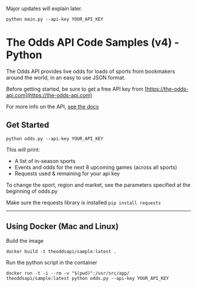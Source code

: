 Major updates will explain later.
```
python main.py --api-key YOUR_API_KEY
```


# The Odds API Code Samples (v4) - Python

The Odds API provides live odds for loads of sports from bookmakers around the world, in an easy to use JSON format.

Before getting started, be sure to get a free API key from [https://the-odds-api.com](https://the-odds-api.com)

For more info on the API, [see the docs](https://the-odds-api.com/liveapi/guides/v4/)


## Get Started

```
python odds.py --api-key YOUR_API_KEY
```

This will print:
- A list of in-season sports
- Events and odds for the next 8 upcoming games (across all sports)
- Requests used & remaining for your api key

To change the sport, region and market, see the parameters specified at the beginning of odds.py

Make sure the requests library is installed `pip install requests`


---


## Using Docker (Mac and Linux)

Build the image

```
docker build -t theoddsapi/sample:latest .
```

Run the python script in the container

```
docker run -t -i --rm -v "$(pwd)":/usr/src/app/ theoddsapi/sample:latest python odds.py --api-key YOUR_API_KEY
```
